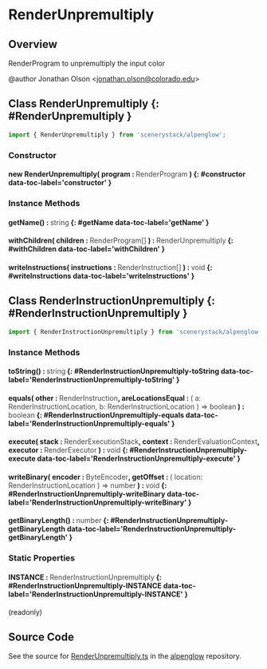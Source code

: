 # RenderUnpremultiply

## Overview

RenderProgram to unpremultiply the input color

@author Jonathan Olson &lt;jonathan.olson@colorado.edu&gt;

## Class RenderUnpremultiply {: #RenderUnpremultiply }


```js
import { RenderUnpremultiply } from 'scenerystack/alpenglow';
```
### Constructor

#### new RenderUnpremultiply( program : <span style="font-weight: 400; opacity: 80%;">RenderProgram</span> ) {: #constructor data-toc-label='constructor' }

### Instance Methods

#### getName() : <span style="font-weight: 400; opacity: 80%;">string</span> {: #getName data-toc-label='getName' }

#### withChildren( children : <span style="font-weight: 400; opacity: 80%;">RenderProgram[]</span> ) : <span style="font-weight: 400; opacity: 80%;">RenderUnpremultiply</span> {: #withChildren data-toc-label='withChildren' }

#### writeInstructions( instructions : <span style="font-weight: 400; opacity: 80%;">RenderInstruction[]</span> ) : <span style="font-weight: 400; opacity: 80%;">void</span> {: #writeInstructions data-toc-label='writeInstructions' }



## Class RenderInstructionUnpremultiply {: #RenderInstructionUnpremultiply }


```js
import { RenderInstructionUnpremultiply } from 'scenerystack/alpenglow';
```
### Instance Methods

#### toString() : <span style="font-weight: 400; opacity: 80%;">string</span> {: #RenderInstructionUnpremultiply-toString data-toc-label='RenderInstructionUnpremultiply-toString' }

#### equals( other : <span style="font-weight: 400; opacity: 80%;">RenderInstruction</span>, areLocationsEqual : <span style="font-weight: 400; opacity: 80%;">( a: RenderInstructionLocation, b: RenderInstructionLocation ) =&gt; boolean</span> ) : <span style="font-weight: 400; opacity: 80%;">boolean</span> {: #RenderInstructionUnpremultiply-equals data-toc-label='RenderInstructionUnpremultiply-equals' }

#### execute( stack : <span style="font-weight: 400; opacity: 80%;">RenderExecutionStack</span>, context : <span style="font-weight: 400; opacity: 80%;">RenderEvaluationContext</span>, executor : <span style="font-weight: 400; opacity: 80%;">RenderExecutor</span> ) : <span style="font-weight: 400; opacity: 80%;">void</span> {: #RenderInstructionUnpremultiply-execute data-toc-label='RenderInstructionUnpremultiply-execute' }

#### writeBinary( encoder : <span style="font-weight: 400; opacity: 80%;">ByteEncoder</span>, getOffset : <span style="font-weight: 400; opacity: 80%;">( location: RenderInstructionLocation ) =&gt; number</span> ) : <span style="font-weight: 400; opacity: 80%;">void</span> {: #RenderInstructionUnpremultiply-writeBinary data-toc-label='RenderInstructionUnpremultiply-writeBinary' }

#### getBinaryLength() : <span style="font-weight: 400; opacity: 80%;">number</span> {: #RenderInstructionUnpremultiply-getBinaryLength data-toc-label='RenderInstructionUnpremultiply-getBinaryLength' }

### Static Properties

#### INSTANCE : <span style="font-weight: 400; opacity: 80%;">RenderInstructionUnpremultiply</span> {: #RenderInstructionUnpremultiply-INSTANCE data-toc-label='RenderInstructionUnpremultiply-INSTANCE' }

(readonly)



## Source Code

See the source for [RenderUnpremultiply.ts](https://github.com/phetsims/alpenglow/blob/main/js/render-program/RenderUnpremultiply.ts) in the [alpenglow](https://github.com/phetsims/alpenglow) repository.
